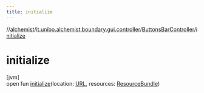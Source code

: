 ```yaml
---
title: initialize
---
```

//[alchemist](../../../index.html)/[it.unibo.alchemist.boundary.gui.controller](../index.html)/[ButtonsBarController](index.html)/[initialize](initialize.html)



# initialize



[jvm]\
open fun [initialize](initialize.html)(location: [URL](https://docs.oracle.com/javase/8/docs/api/java/net/URL.html), resources: [ResourceBundle](https://docs.oracle.com/javase/8/docs/api/java/util/ResourceBundle.html))




